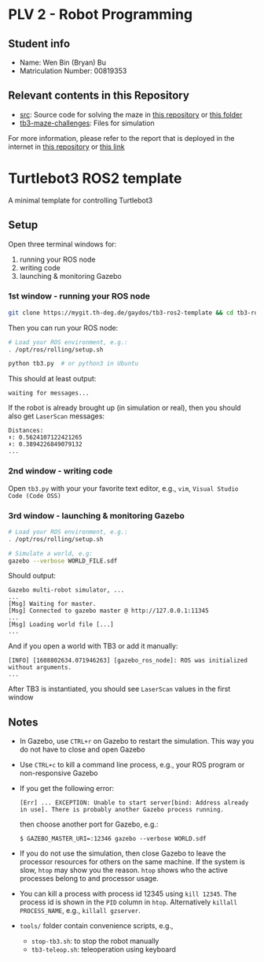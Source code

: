 # PLV 2 - Robot Programming

## Student info

- Name: Wen Bin (Bryan) Bu
- Matriculation Number: 00819353

## Relevant contents in this Repository

- [src](/src/): Source code for solving the maze in [this repository](https://mygit.th-deg.de/gaydos/tb3-maze-challenges) or [this folder](/tb3-maze-challenges/)
- [tb3-maze-challenges](/tb3-maze-challenges/): Files for simulation

For more information, please refer to the report that is deployed in the internet in [this repository](https://mygit.th-deg.de/wb29353/sphinx-book-template) or [this link](https://joan.th-deg.de/~wb29353/sphinx-book-template/)

# Turtlebot3 ROS2 template

A minimal template for controlling Turtlebot3

## Setup

Open three terminal windows for:

1. running your ROS node
2. writing code
3. launching & monitoring Gazebo

### 1st window - running your ROS node

```sh
git clone https://mygit.th-deg.de/gaydos/tb3-ros2-template && cd tb3-ros2-template
```

Then you can run your ROS node:

```sh
# Load your ROS environment, e.g.:
. /opt/ros/rolling/setup.sh

python tb3.py  # or python3 in Ubuntu
```

This should at least output:

```
waiting for messages...
```

If the robot is already brought up (in simulation or real), then you should also get `LaserScan` messages:

```
Distances:
⬆️: 0.5624107122421265
⬇️: 0.3894226849079132
...
```

### 2nd window - writing code

Open `tb3.py` with your your favorite text editor, e.g., `vim`, `Visual Studio Code (Code OSS)`

### 3rd window - launching & monitoring Gazebo

```sh
# Load your ROS environment, e.g.:
. /opt/ros/rolling/setup.sh

# Simulate a world, e.g:
gazebo --verbose WORLD_FILE.sdf
```

Should output:

```
Gazebo multi-robot simulator, ...
...
[Msg] Waiting for master.
[Msg] Connected to gazebo master @ http://127.0.0.1:11345
...
[Msg] Loading world file [...]
...
```

And if you open a world with TB3 or add it manually:

```
[INFO] [1608802634.071946263] [gazebo_ros_node]: ROS was initialized without arguments.
...
```

After TB3 is instantiated, you should see `LaserScan` values in the first window

## Notes

- In Gazebo, use `CTRL+r` on Gazebo to restart the simulation. This way you do not have to close and open Gazebo
- Use `CTRL+c` to kill a command line process, e.g., your ROS program or non-responsive Gazebo
- If you get the following error:

  ```
  [Err] ... EXCEPTION: Unable to start server[bind: Address already in use]. There is probably another Gazebo process running.
  ```

  then choose another port for Gazebo, e.g.:

  ```
  $ GAZEBO_MASTER_URI=:12346 gazebo --verbose WORLD.sdf
  ```

- If you do not use the simulation, then close Gazebo to leave the processor resources for others on the same machine. If the system is slow, `htop` may show you the reason. `htop` shows who the active processes belong to and processor usage.
- You can kill a process with process id 12345 using `kill 12345`. The process id is shown in the `PID` column in `htop`. Alternatively `killall PROCESS_NAME`, e.g., `killall gzserver`.
- `tools/` folder contain convenience scripts, e.g.,

  - `stop-tb3.sh`: to stop the robot manually
  - `tb3-teleop.sh`: teleoperation using keyboard
